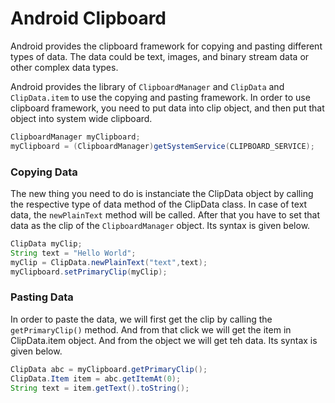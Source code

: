 # Android Clipboard

Android provides the clipboard framework for copying and pasting different
types of data. The data could be text, images, and binary stream data or other
complex data types.

Android provides the library of `ClipboardManager` and `ClipData` and
`ClipData.item` to use the copying and pasting framework. In order to use
clipboard framework, you need to put data into clip object, and then put that
object into system wide clipboard.

```java
ClipboardManager myClipboard;
myClipboard = (ClipboardManager)getSystemService(CLIPBOARD_SERVICE);
```

### Copying Data
The new thing you need to do is instanciate the ClipData object by calling the
respective type of data method of the ClipData class. In case of text data, the
`newPlainText` method will be called. After that you have to set that data as
the clip of the `ClipboardManager` object. Its syntax is given below.

```java
ClipData myClip;
String text = "Hello World";
myClip = ClipData.newPlainText("text",text);
myClipboard.setPrimaryClip(myClip);
```

### Pasting Data
In order to paste the data, we will first get the clip by calling the
`getPrimaryClip()` method. And from that click we will get the item in
ClipData.item object. And from the object we will get teh data. Its syntax is
given below.

```java
ClipData abc = myClipboard.getPrimaryClip();
ClipData.Item item = abc.getItemAt(0);
String text = item.getText().toString();
```
